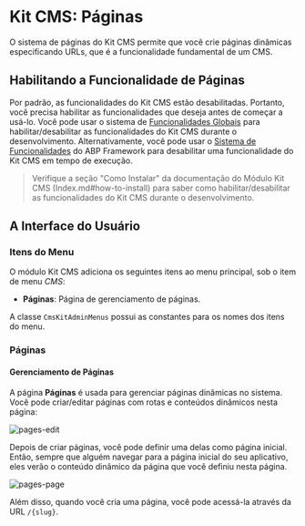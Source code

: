 # Kit CMS: Páginas

O sistema de páginas do Kit CMS permite que você crie páginas dinâmicas especificando URLs, que é a funcionalidade fundamental de um CMS.

## Habilitando a Funcionalidade de Páginas

Por padrão, as funcionalidades do Kit CMS estão desabilitadas. Portanto, você precisa habilitar as funcionalidades que deseja antes de começar a usá-lo. Você pode usar o sistema de [Funcionalidades Globais](../../Global-Features.md) para habilitar/desabilitar as funcionalidades do Kit CMS durante o desenvolvimento. Alternativamente, você pode usar o [Sistema de Funcionalidades](https://docs.abp.io/en/abp/latest/Features) do ABP Framework para desabilitar uma funcionalidade do Kit CMS em tempo de execução.

> Verifique a seção "Como Instalar" da documentação do Módulo Kit CMS (Index.md#how-to-install) para saber como habilitar/desabilitar as funcionalidades do Kit CMS durante o desenvolvimento.

## A Interface do Usuário

### Itens do Menu

O módulo Kit CMS adiciona os seguintes itens ao menu principal, sob o item de menu *CMS*:

* **Páginas**: Página de gerenciamento de páginas.

A classe `CmsKitAdminMenus` possui as constantes para os nomes dos itens do menu.

### Páginas

#### Gerenciamento de Páginas

A página **Páginas** é usada para gerenciar páginas dinâmicas no sistema. Você pode criar/editar páginas com rotas e conteúdos dinâmicos nesta página:

![pages-edit](../../images/cmskit-module-pages-edit.png)

Depois de criar páginas, você pode definir uma delas como página inicial. Então, sempre que alguém navegar para a página inicial do seu aplicativo, eles verão o conteúdo dinâmico da página que você definiu nesta página.

![pages-page](../../images/cmskit-module-pages-page.png)

Além disso, quando você cria uma página, você pode acessá-la através da URL `/{slug}`.